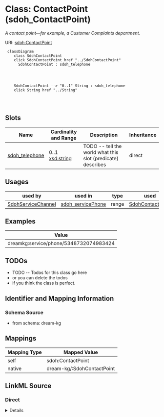 

# Class: ContactPoint (sdoh_ContactPoint)


_A contact point&#x2014;for example, a Customer Complaints department._





URI: [sdoh:ContactPoint](http://schema.org/ContactPoint)






```mermaid
 classDiagram
    class SdohContactPoint
    click SdohContactPoint href "../SdohContactPoint"
      SdohContactPoint : sdoh_telephone
        
          
    
    
    SdohContactPoint --> "0..1" String : sdoh_telephone
    click String href "../String"

        
      
```




<!-- no inheritance hierarchy -->


## Slots

| Name | Cardinality and Range | Description | Inheritance |
| ---  | --- | --- | --- |
| [sdoh_telephone](../slots/sdoh_telephone.md) | 0..1 <br/> [xsd:string](http://www.w3.org/2001/XMLSchema#string) | TODO -- tell the world what this slot (predicate) describes | direct |





## Usages

| used by | used in | type | used |
| ---  | --- | --- | --- |
| [SdohServiceChannel](../classes/SdohServiceChannel.md) | [sdoh_servicePhone](../slots/sdoh_servicePhone.md) | range | [SdohContactPoint](../classes/SdohContactPoint.md) |







## Examples

| Value |
| --- |
| dreamkg:service/phone/5348732074983424 |

## TODOs

* TODO -- Todos for this class go here
* or you can delete the todos
* if you think the class is perfect.

## Identifier and Mapping Information







### Schema Source


* from schema: dream-kg




## Mappings

| Mapping Type | Mapped Value |
| ---  | ---  |
| self | sdoh:ContactPoint |
| native | dream-kg/:SdohContactPoint |







## LinkML Source

<!-- TODO: investigate https://stackoverflow.com/questions/37606292/how-to-create-tabbed-code-blocks-in-mkdocs-or-sphinx -->

### Direct

<details>
```yaml
name: sdoh_ContactPoint
description: A contact point&#x2014;for example, a Customer Complaints department.
title: ContactPoint
todos:
- TODO -- Todos for this class go here
- or you can delete the todos
- if you think the class is perfect.
notes:
- There are 87 instances of this class.
examples:
- value: dreamkg:service/phone/5348732074983424
from_schema: dream-kg
slots:
- sdoh_telephone
class_uri: sdoh:ContactPoint

```
</details>

### Induced

<details>
```yaml
name: sdoh_ContactPoint
description: A contact point&#x2014;for example, a Customer Complaints department.
title: ContactPoint
todos:
- TODO -- Todos for this class go here
- or you can delete the todos
- if you think the class is perfect.
notes:
- There are 87 instances of this class.
examples:
- value: dreamkg:service/phone/5348732074983424
from_schema: dream-kg
attributes:
  sdoh_telephone:
    name: sdoh_telephone
    description: TODO -- tell the world what this slot (predicate) describes.
    todos:
    - TODO -- Todos for this slot go here
    - or you can delete the todos
    - if you think the class is perfect.
    comments:
    - 87 occurrences with subject type sdoh_ContactPoint and object type string.
    examples:
    - value: dreamkg:service/phone/6566876511207424 sdoh:telephone 484-238-0437
    from_schema: dream-kg
    rank: 1000
    slot_uri: sdoh:telephone
    alias: sdoh_telephone
    owner: sdoh_ContactPoint
    domain_of:
    - sdoh_ContactPoint
    range: string
class_uri: sdoh:ContactPoint

```
</details>